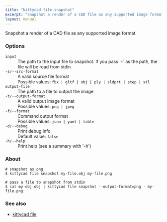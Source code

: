 ```yaml
---
title: "kittycad file snapshot"
excerpt: "Snapshot a render of a CAD file as any supported image format."
layout: manual
---
```


Snapshot a render of a CAD file as any supported image format.

### Options

<dl class="flags">
   <dt><code>input</code></dt>
   <dd>The path to the input file to snapshot. If you pass `-` as the path, the file will be read from stdin</dd>

   <dt><code>-s/--src-format</code></dt>
   <dd>A valid source file format<br/>Possible values: <code>fbx | gltf | obj | ply | sldprt | step | stl</code></dd>

   <dt><code>output-file</code></dt>
   <dd>The path to a file to output the image</dd>

   <dt><code>-t/--output-format</code></dt>
   <dd>A valid output image format<br/>Possible values: <code>png | jpeg</code></dd>

   <dt><code>-f/--format</code></dt>
   <dd>Command output format<br/>Possible values: <code>json | yaml | table</code></dd>

   <dt><code>-d/--debug</code></dt>
   <dd>Print debug info<br/>Default value: <code>false</code></dd>

   <dt><code>-h/--help</code></dt>
   <dd>Print help (see a summary with '-h')</dd>
</dl>


### About

```
# snapshot as png
$ kittycad file snapshot my-file.obj my-file.png

# pass a file to snapshot from stdin
$ cat my-obj.obj | kittycad file snapshot --output-format=png - my-file.png
```

### See also

* [kittycad file](./kittycad_file)
